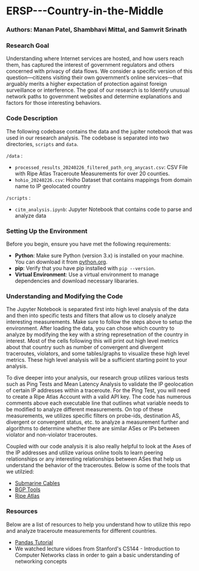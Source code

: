 # ERSP---Country-in-the-Middle

### Authors: Manan Patel, Shambhavi Mittal, and Samvrit Srinath

### Research Goal

Understanding where Internet services are hosted, and how users reach them, has captured the interest of government regulators and others concerned with privacy of data flows. We consider a specific version of this question—citizens visiting their own government’s online services—that arguably merits a higher expectation of protection against foreign surveillance or interference. The goal of our research is to Identify unusual network paths to government websites and determine explanations and factors for those interesting behaviors.

### Code Description

The following codebase contains the data and the jupiter notebook that was used in our research analysis. The codebase is separated into two directories, `scripts` and `data`.

`/data` :  
- `processed_results_20240226_filtered_path_org_anycast.csv`: CSV File with Ripe Atlas Traceroute Measurements for over 20 counties.
- `hohio_20240226.csv`: Hoiho Dataset that contains mappings from domain name to IP geolocated country

`/scripts` :
- `citm_analysis.ipynb`: Jupyter Notebook that contains code to parse and analyze data


### Setting Up the Environment

Before you begin, ensure you have met the following requirements:

- **Python**: Make sure Python (version 3.x) is installed on your machine. You can download it from [python.org](https://www.python.org/downloads/).
- **pip**: Verify that you have pip installed with `pip --version`.
- **Virtual Environment**: Use a virtual environment to manage dependencies and download necessary libararies.


### Understanding and Modifying the Code

The Jupyter Notebook is separated first into high level analysis of the data and then into specific tests and filters that allow us to closely analyze interesting measurements. Make sure to follow the steps above to setup the environment. After loading the data, you can chose which country to analyze by modifying the key with a string represetnation of the country in interest. Most of the cells following this will print out high level metrics about that country such as number of convergent and divergent traceroutes, violators, and some tables/graphs to visualize these high level metrics. These high level analysis will be a sufficient starting point to your analysis.

To dive deeper into your analysis, our research group utilizes various tests such as Ping Tests and Mean Latency Analysis to validate the IP geolocation of certain IP addresses within a traceroute. For the Ping Test, you will need to create a Ripe Atlas Account with a valid API key. The code has numerous comments above each executable line that outlines what variable needs to be modified to analyze different measurements. On top of these measurements, we utilizes specific filters on probe-ids, destination AS, divergent or convergent status, etc. to analyze a measurement further and algorithms to determine whether there are similar ASes or IPs between violator and non-violator traceroutes.

Coupled with our code analysis it is also really helpful to look at the Ases of the IP addresses and utilize various online tools to learn peering relationships or any interesting relationships between ASes that help us understand the behavior of the traceroutes. Below is some of the tools that we utilzied:
- [Submarine Cables](https://www.submarinecablemap.com/)
- [BGP Tools](https://bgp.tools/)
- [Ripe Atlas](https://atlas.ripe.net/measurements/)

### Resources

Below are a list of resources to help you understand how to utilize this repo and analyze traceroute measurements for different countries.
- [Pandas Tutorial](https://github.com/dsc-courses/dsc10-2023-fa/blob/master/labs/lab01/lab01.ipynb)
- We watched lecture vidoes from Stanford's CS144 - Introduction to Computer Networks class in order to gain a basic understanding of networking concepts
